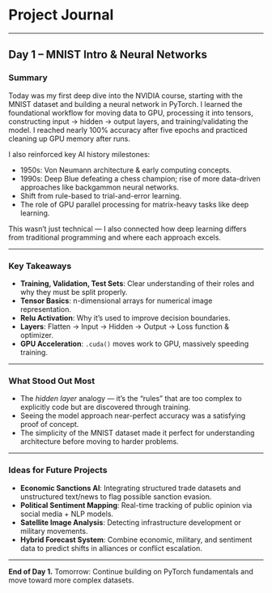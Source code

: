 # Project Journal

---

## Day 1 – MNIST Intro & Neural Networks

### Summary
Today was my first deep dive into the NVIDIA course, starting with the MNIST dataset and building a neural network in PyTorch. 
I learned the foundational workflow for moving data to GPU, processing it into tensors, constructing input → hidden → output layers, and training/validating the model. 
I reached nearly 100% accuracy after five epochs and practiced cleaning up GPU memory after runs.

I also reinforced key AI history milestones:  
- 1950s: Von Neumann architecture & early computing concepts.  
- 1990s: Deep Blue defeating a chess champion; rise of more data-driven approaches like backgammon neural networks.  
- Shift from rule-based to trial-and-error learning.  
- The role of GPU parallel processing for matrix-heavy tasks like deep learning.  

This wasn’t just technical — I also connected how deep learning differs from traditional programming and where each approach excels.

---

### Key Takeaways
- **Training, Validation, Test Sets**: Clear understanding of their roles and why they must be split properly.  
- **Tensor Basics**: n-dimensional arrays for numerical image representation.  
- **Relu Activation**: Why it’s used to improve decision boundaries.  
- **Layers**: Flatten → Input → Hidden → Output → Loss function & optimizer.  
- **GPU Acceleration**: `.cuda()` moves work to GPU, massively speeding training.  

---

### What Stood Out Most
- The *hidden layer* analogy — it’s the “rules” that are too complex to explicitly code but are discovered through training.  
- Seeing the model approach near-perfect accuracy was a satisfying proof of concept.  
- The simplicity of the MNIST dataset made it perfect for understanding architecture before moving to harder problems.

---

### Ideas for Future Projects
- **Economic Sanctions AI**: Integrating structured trade datasets and unstructured text/news to flag possible sanction evasion.  
- **Political Sentiment Mapping**: Real-time tracking of public opinion via social media + NLP models.  
- **Satellite Image Analysis**: Detecting infrastructure development or military movements.  
- **Hybrid Forecast System**: Combine economic, military, and sentiment data to predict shifts in alliances or conflict escalation.  

---

**End of Day 1.** Tomorrow: Continue building on PyTorch fundamentals and move toward more complex datasets.
